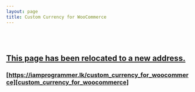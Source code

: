 ```yaml
---
layout: page
title: Custom Currency for WooCommerce
---
```


<!--
This is a placeholder file to create URL for old Google link.
https://iamprogrammer.lk/custom-currency-for-woocommerce
-->

<br>
<br>

## [This page has been relocated to a new address.][custom_currency_for_woocommerce]

### [https://iamprogrammer.lk/custom_currency_for_woocommerce][custom_currency_for_woocommerce]

<br>
<br>

[custom_currency_for_woocommerce]: https://iamprogrammer.lk/custom_currency_for_woocommerce
